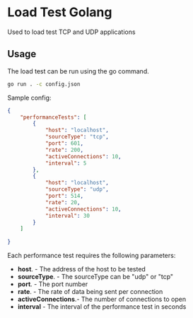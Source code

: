 # Load Test Golang
Used to load test TCP and UDP applications

## Usage
The load test can be run using the go command. 
```sh
go run . -c config.json
```

Sample config:
```json
{
    "performanceTests": [
        {
            "host": "localhost",
            "sourceType": "tcp",
            "port": 601,
            "rate": 200,
            "activeConnections": 10,
            "interval": 5
        },
        {
            "host": "localhost",
            "sourceType": "udp",
            "port": 514,
            "rate": 20,
            "activeConnections": 10,
            "interval": 30
        }
    ]
    
}
```
Each performance test requires the following parameters:
* <strong>host</strong>. - The address of the host to be tested 
* <strong>sourceType</strong>. - The sourceType can be "udp" or "tcp"
* <strong>port</strong>. - The port number
* <strong>rate</strong>. - The rate of data being sent per connection
* <strong>activeConnections</strong>.- The number of connections to open
* <strong>interval</strong> - The interval of the performance test in seconds
